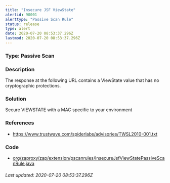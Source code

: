 ```yaml
---
title: "Insecure JSF ViewState"
alertid: 90001
alerttype: "Passive Scan Rule"
status: release
type: alert
date: 2020-07-20 08:53:37.296Z
lastmod: 2020-07-20 08:53:37.296Z
---
```

### Type: Passive Scan

### Description
The response at the following URL contains a ViewState value that has no cryptographic protections.

### Solution

Secure VIEWSTATE with a MAC specific to your environment

### References

* https://www.trustwave.com/spiderlabs/advisories/TWSL2010-001.txt

### Code

 * [org/zaproxy/zap/extension/pscanrules/InsecureJsfViewStatePassiveScanRule.java](https://github.com/zaproxy/zap-extensions/blob/master/addOns/pscanrules/src/main/java/org/zaproxy/zap/extension/pscanrules/InsecureJsfViewStatePassiveScanRule.java)

###### Last updated: 2020-07-20 08:53:37.296Z

